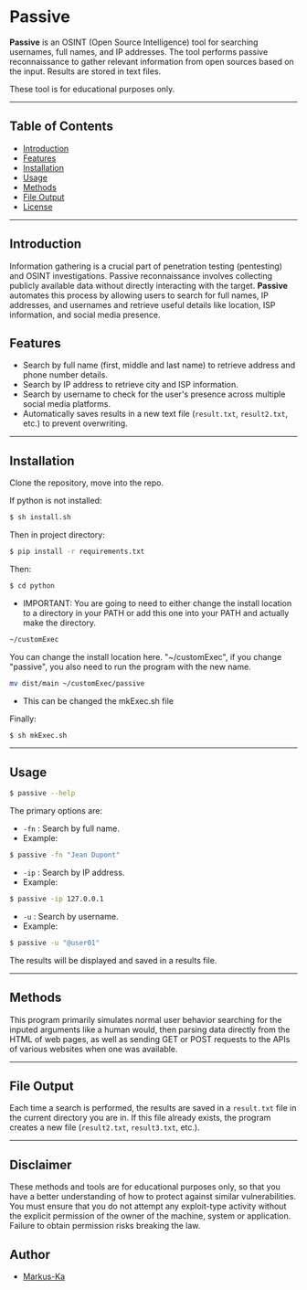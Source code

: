 # Passive

**Passive** is an OSINT (Open Source Intelligence) tool for searching usernames, full names, and IP addresses. The tool performs passive reconnaissance to gather relevant information from open sources based on the input. Results are stored in text files.

These tool is for educational purposes only.

---

## Table of Contents
- [Introduction](#introduction)
- [Features](#features)
- [Installation](#installation)
- [Usage](#usage)
- [Methods](#methods)
- [File Output](#file-output)
- [License](#license)

---

## Introduction

Information gathering is a crucial part of penetration testing (pentesting) and OSINT investigations. Passive reconnaissance involves collecting publicly available data without directly interacting with the target. **Passive** automates this process by allowing users to search for full names, IP addresses, and usernames and retrieve useful details like location, ISP information, and social media presence.

## Features

- Search by full name (first, middle and last name) to retrieve address and phone number details.
- Search by IP address to retrieve city and ISP information.
- Search by username to check for the user's presence across multiple social media platforms.
- Automatically saves results in a new text file (`result.txt`, `result2.txt`, etc.) to prevent overwriting.

---

## Installation

Clone the repository, move into the repo.

If python is not installed:
```bash
$ sh install.sh
```

Then in project directory:
```bash
$ pip install -r requirements.txt
```

Then:
```bash
$ cd python
```
- IMPORTANT: You are going to need to either change the install location to a directory in your PATH or add this one into your PATH and actually make the directory.
```bash
~/customExec
```

You can change the install location here. "~/customExec", if you change "passive", you also need to run the program with the new name.
```bash
mv dist/main ~/customExec/passive
```

- This can be changed the mkExec.sh file

Finally:
```bash
$ sh mkExec.sh
```

---

## Usage

```bash
$ passive --help
```

The primary options are:

- `-fn` : Search by full name.
- Example:
```bash
$ passive -fn "Jean Dupont"
```

- `-ip` : Search by IP address.
- Example:
```bash
$ passive -ip 127.0.0.1
```

- `-u`  : Search by username.
- Example:
```bash
$ passive -u "@user01"
```


The results will be displayed and saved in a results file.

---

## Methods

This program primarily simulates normal user behavior searching for the inputed arguments like a human would, then parsing data directly from the HTML of web pages, as well as sending GET or POST requests to the APIs of various websites when one was available.

---

## File Output

Each time a search is performed, the results are saved in a `result.txt` file in the current directory you are in. If this file already exists, the program creates a new file (`result2.txt`, `result3.txt`, etc.).

---


## Disclaimer

These methods and tools are for educational purposes only, so that you have a better understanding of how to protect against similar vulnerabilities. You must ensure that you do not attempt any exploit-type activity without the explicit permission of the owner of the machine, system or application. Failure to obtain permission risks breaking the law.

## Author

- [Markus-Ka](https://github.com/Markus-Ka)



